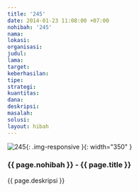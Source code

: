 ```yaml
---
title: '245'
date: 2014-01-23 11:08:00 +07:00
nohibah: '245'
nama: 
lokasi: 
organisasi: 
judul: 
lama: 
target: 
keberhasilan: 
tipe: 
strategi: 
kuantitas: 
dana: 
deskripsi: 
masalah: 
solusi: 
layout: hibah
---
```


![245](/static/img/hibahcms/245.png){: .img-responsive }{: width="350" }

### {{ page.nohibah }} - {{ page.title }}

{{ page.deskripsi }}
